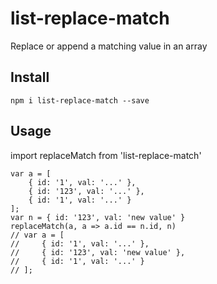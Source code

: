 # list-replace-match

Replace or append a matching value in an array

## Install

`npm i list-replace-match --save`

## Usage

import replaceMatch from 'list-replace-match'

```
var a = [
    { id: '1', val: '...' },
    { id: '123', val: '...' },
    { id: '1', val: '...' }
];
var n = { id: '123', val: 'new value' }
replaceMatch(a, a => a.id == n.id, n)
// var a = [
//     { id: '1', val: '...' },
//     { id: '123', val: 'new value' },
//     { id: '1', val: '...' }
// ];
```
